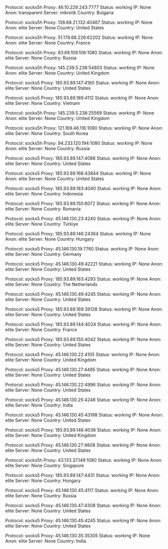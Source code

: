 Protocol: socks5h
Proxy: 46.10.229.243:7777
Status: working
IP: None
Anon: transparent
Server: mikrotik
Country: Bulgaria

Protocol: socks5h
Proxy: 138.68.21.132:40467
Status: working
IP: None
Anon: elite
Server: None
Country: United States

Protocol: socks5h
Proxy: 51.178.68.226:62202
Status: working
IP: None
Anon: elite
Server: None
Country: France

Protocol: socks5h
Proxy: 83.69.109.106:1080
Status: working
IP: None
Anon: elite
Server: None
Country: Russia

Protocol: socks5h
Proxy: 145.239.5.238:54803
Status: working
IP: None
Anon: elite
Server: None
Country: United Kingdom

Protocol: socks5
Proxy: 185.93.89.147:4160
Status: working
IP: None
Anon: elite
Server: None
Country: United States

Protocol: socks5
Proxy: 185.93.89.189:4112
Status: working
IP: None
Anon: elite
Server: None
Country: Vietnam

Protocol: socks5h
Proxy: 145.239.5.238:25569
Status: working
IP: None
Anon: elite
Server: None
Country: United Kingdom

Protocol: socks5h
Proxy: 121.169.46.116:1090
Status: working
IP: None
Anon: elite
Server: None
Country: South Korea

Protocol: socks5h
Proxy: 94.233.120.194:1080
Status: working
IP: None
Anon: elite
Server: None
Country: Russia

Protocol: socks5
Proxy: 185.93.89.147:4088
Status: working
IP: None
Anon: elite
Server: None
Country: United States

Protocol: socks5
Proxy: 185.93.89.166:43844
Status: working
IP: None
Anon: elite
Server: None
Country: United States

Protocol: socks5
Proxy: 185.93.89.183:4040
Status: working
IP: None
Anon: elite
Server: None
Country: Indonesia

Protocol: socks5
Proxy: 185.93.89.150:6072
Status: working
IP: None
Anon: elite
Server: None
Country: Romania

Protocol: socks5
Proxy: 45.146.130.23:4240
Status: working
IP: None
Anon: elite
Server: None
Country: Türkiye

Protocol: socks5
Proxy: 185.93.89.146:24364
Status: working
IP: None
Anon: elite
Server: None
Country: Hungary

Protocol: socks5
Proxy: 45.146.130.19:7760
Status: working
IP: None
Anon: elite
Server: None
Country: Germany

Protocol: socks5
Proxy: 45.146.130.49:42221
Status: working
IP: None
Anon: elite
Server: None
Country: United States

Protocol: socks5
Proxy: 185.93.89.163:4293
Status: working
IP: None
Anon: elite
Server: None
Country: The Netherlands

Protocol: socks5
Proxy: 45.146.130.49:4245
Status: working
IP: None
Anon: elite
Server: None
Country: United States

Protocol: socks5
Proxy: 185.93.89.169:39128
Status: working
IP: None
Anon: elite
Server: None
Country: United States

Protocol: socks5
Proxy: 185.93.89.144:4024
Status: working
IP: None
Anon: elite
Server: None
Country: France

Protocol: socks5
Proxy: 185.93.89.150:4042
Status: working
IP: None
Anon: elite
Server: None
Country: United States

Protocol: socks5
Proxy: 45.146.130.22:4105
Status: working
IP: None
Anon: elite
Server: None
Country: United Kingdom

Protocol: socks5
Proxy: 45.146.130.27:4485
Status: working
IP: None
Anon: elite
Server: None
Country: United States

Protocol: socks5
Proxy: 45.146.130.22:4996
Status: working
IP: None
Anon: elite
Server: None
Country: United States

Protocol: socks5
Proxy: 45.146.130.25:4248
Status: working
IP: None
Anon: elite
Server: None
Country: India

Protocol: socks5
Proxy: 45.146.130.45:43198
Status: working
IP: None
Anon: elite
Server: None
Country: United States

Protocol: socks5
Proxy: 185.93.89.146:4036
Status: working
IP: None
Anon: elite
Server: None
Country: United Kingdom

Protocol: socks5
Proxy: 45.146.130.27:4608
Status: working
IP: None
Anon: elite
Server: None
Country: United States

Protocol: socks5h
Proxy: 43.133.37.149:1080
Status: working
IP: None
Anon: elite
Server: None
Country: Singapore

Protocol: socks5
Proxy: 185.93.89.147:4431
Status: working
IP: None
Anon: elite
Server: None
Country: Hungary

Protocol: socks5
Proxy: 45.146.130.45:4117
Status: working
IP: None
Anon: elite
Server: None
Country: Russia

Protocol: socks5
Proxy: 45.146.130.47:4308
Status: working
IP: None
Anon: elite
Server: None
Country: United States

Protocol: socks5
Proxy: 45.146.130.45:4245
Status: working
IP: None
Anon: elite
Server: None
Country: United States

Protocol: socks5
Proxy: 45.146.130.35:35305
Status: working
IP: None
Anon: elite
Server: None
Country: India

